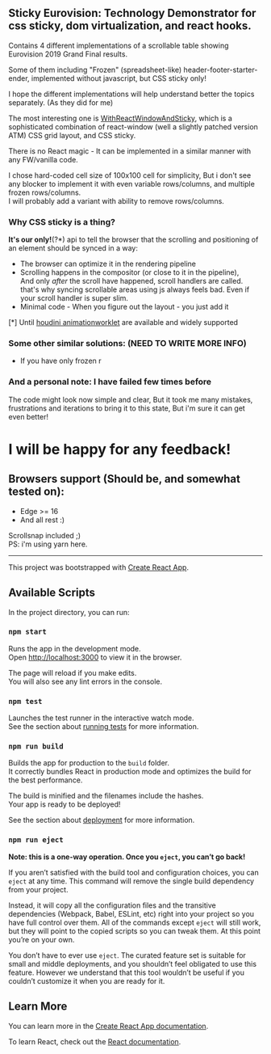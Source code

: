 ## Sticky Eurovision: Technology Demonstrator for css sticky, dom virtualization, and react hooks.

Contains 4 different implementations of a scrollable table showing Eurovision 2019 Grand Final results.

Some of them including "Frozen" (spreadsheet-like) header-footer-starter-ender, implemented without javascript, but CSS sticky only!

I hope the different implementations will help understand better the topics separately. (As they did for me)

The most interesting one is [WithReactWindowAndSticky](./src/implementations/WithReactWindowAndSticky/WithReactWindowAndSticky.ts), which is a sophisticated combination of react-window (well a slightly patched version ATM) CSS grid layout, and CSS sticky.

There is no React magic - It can be implemented in a similar manner with any FW/vanilla code.

I chose hard-coded cell size of 100x100 cell for simplicity,
But i don't see any blocker to implement it with even variable rows/columns, and multiple frozen rows/columns.  
I will probably add a variant with ability to remove rows/columns.

### Why CSS sticky is a thing?

**It's our only!**(?\*) api to tell the browser that the scrolling and positioning of an element should be synced in a way:

- The browser can optimize it in the rendering pipeline
- Scrolling happens in the compositor (or close to it in the pipeline),  
  And only _after_ the scroll have happened, scroll handlers are called. that's why syncing scrollable areas using js always feels bad. Even if your scroll handler is super slim.
- Minimal code - When you figure out the layout - you just add it

[*] Until [houdini animationworklet](https://drafts.css-houdini.org/css-animationworklet/) are available and widely supported

### Some other similar solutions: (NEED TO WRITE MORE INFO)

- If you have only frozen r

### And a personal note: I have failed few times before

The code might look now simple and clear, But it took me many mistakes, frustrations and iterations to bring it to this state, But i'm sure it can get even better!

# I will be happy for any feedback!

## Browsers support (Should be, and somewhat tested on):

- Edge >= 16
- And all rest :)

Scrollsnap included ;)  
PS: i'm using yarn here.

---

This project was bootstrapped with [Create React App](https://github.com/facebook/create-react-app).

## Available Scripts

In the project directory, you can run:

### `npm start`

Runs the app in the development mode.<br>
Open [http://localhost:3000](http://localhost:3000) to view it in the browser.

The page will reload if you make edits.<br>
You will also see any lint errors in the console.

### `npm test`

Launches the test runner in the interactive watch mode.<br>
See the section about [running tests](https://facebook.github.io/create-react-app/docs/running-tests) for more information.

### `npm run build`

Builds the app for production to the `build` folder.<br>
It correctly bundles React in production mode and optimizes the build for the best performance.

The build is minified and the filenames include the hashes.<br>
Your app is ready to be deployed!

See the section about [deployment](https://facebook.github.io/create-react-app/docs/deployment) for more information.

### `npm run eject`

**Note: this is a one-way operation. Once you `eject`, you can’t go back!**

If you aren’t satisfied with the build tool and configuration choices, you can `eject` at any time. This command will remove the single build dependency from your project.

Instead, it will copy all the configuration files and the transitive dependencies (Webpack, Babel, ESLint, etc) right into your project so you have full control over them. All of the commands except `eject` will still work, but they will point to the copied scripts so you can tweak them. At this point you’re on your own.

You don’t have to ever use `eject`. The curated feature set is suitable for small and middle deployments, and you shouldn’t feel obligated to use this feature. However we understand that this tool wouldn’t be useful if you couldn’t customize it when you are ready for it.

## Learn More

You can learn more in the [Create React App documentation](https://facebook.github.io/create-react-app/docs/getting-started).

To learn React, check out the [React documentation](https://reactjs.org/).
